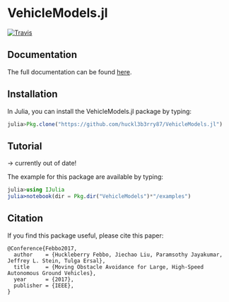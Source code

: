 # VehicleModels.jl


[![Travis](https://travis-ci.org/JuliaMPC/VehicleModels.jl.svg?branch=master)](https://travis-ci.org/JuliaMPC/VehicleModels.jl)

## Documentation

The full documentation can be found [here](https://juliampc.github.io/MPCDocs.jl/stable/).

## Installation

In Julia, you can install the VehicleModels.jl package by typing:
```julia
julia>Pkg.clone("https://github.com/huckl3b3rry87/VehicleModels.jl")
```

## Tutorial
-> currently out of date!

The example for this package are available by typing:
```julia
julia>using IJulia
julia>notebook(dir = Pkg.dir("VehicleModels")*"/examples")
```


## Citation

If you find this package useful, please cite this paper:

```
@Conference{Febbo2017,
  author    = {Huckleberry Febbo, Jiechao Liu, Paramsothy Jayakumar, Jeffrey L. Stein, Tulga Ersal},
  title     = {Moving Obstacle Avoidance for Large, High-Speed Autonomous Ground Vehicles},
  year      = {2017},
  publisher = {IEEE},
}
```
